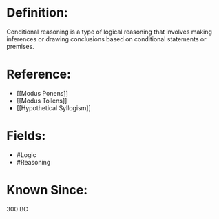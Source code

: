 

# Definition:
Conditional reasoning is a type of logical reasoning that involves making inferences or drawing conclusions based on conditional statements or premises.

# Reference:
- [[Modus Ponens]]
- [[Modus Tollens]]
- [[Hypothetical Syllogism]]

# Fields: 
- #Logic
- #Reasoning

# Known Since:
300 BC

